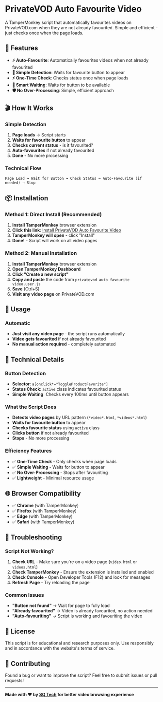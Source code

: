 # PrivateVOD Auto Favourite Video

A TamperMonkey script that automatically favourites videos on PrivateVOD.com when they are not already favourited. Simple and efficient - just checks once when the page loads.

## 🚀 Features

- **⚡ Auto-Favourite**: Automatically favourites videos when not already favourited
- **🎯 Simple Detection**: Waits for favourite button to appear
- **⚡ One-Time Check**: Checks status once when page loads
- **🔄 Smart Waiting**: Waits for button to be available
- **🛡️ No Over-Processing**: Simple, efficient approach

## 🎬 How It Works

### Simple Detection
1. **Page loads** → Script starts
2. **Waits for favourite button** to appear
3. **Checks current status** - is it favourited?
4. **Auto-favourites** if not already favourited
5. **Done** - No more processing

### Technical Flow
```
Page Load → Wait for Button → Check Status → Auto-Favourite (if needed) → Stop
```

## 📦 Installation

### Method 1: Direct Install (Recommended)
1. **Install TamperMonkey** browser extension
2. **Click this link**: [Install PrivateVOD Auto Favourite Video](https://raw.githubusercontent.com/sharoon7171/PrivateVOD-TamperMonkey-Scripts/main/PrivateVOD%20Auto%20Favourite%20Video/privatevod%20auto%20favourite%20video.user.js)
3. **TamperMonkey will open** - click "Install"
4. **Done!** - Script will work on all video pages

### Method 2: Manual Installation
1. **Install TamperMonkey** browser extension
2. **Open TamperMonkey Dashboard**
3. **Click "Create a new script"**
4. **Copy and paste** the code from `privatevod auto favourite video.user.js`
5. **Save** (Ctrl+S)
6. **Visit any video page** on PrivateVOD.com

## 🎯 Usage

### Automatic
- **Just visit any video page** - the script runs automatically
- **Video gets favourited** if not already favourited
- **No manual action required** - completely automated

## 🔧 Technical Details

### Button Detection
- **Selector**: `a[onclick*="ToggleProductFavorite"]`
- **Status Check**: `active` class indicates favourited status
- **Simple Waiting**: Checks every 100ms until button appears

### What the Script Does
- **Detects video pages** by URL pattern (`*video*.html`, `*videos*.html`)
- **Waits for favourite button** to appear
- **Checks favourite status** using `active` class
- **Clicks button** if not already favourited
- **Stops** - No more processing

### Efficiency Features
- ✅ **One-Time Check** - Only checks when page loads
- ✅ **Simple Waiting** - Waits for button to appear
- ✅ **No Over-Processing** - Stops after favouriting
- ✅ **Lightweight** - Minimal resource usage

## 🌐 Browser Compatibility

- ✅ **Chrome** (with TamperMonkey)
- ✅ **Firefox** (with TamperMonkey) 
- ✅ **Edge** (with TamperMonkey)
- ✅ **Safari** (with TamperMonkey)

## 🐛 Troubleshooting

### Script Not Working?
1. **Check URL** - Make sure you're on a video page (`video.html` or `videos.html`)
2. **Check TamperMonkey** - Ensure the extension is installed and enabled
3. **Check Console** - Open Developer Tools (F12) and look for messages
4. **Refresh Page** - Try reloading the page

### Common Issues
- **"Button not found"** → Wait for page to fully load
- **"Already favourited"** → Video is already favourited, no action needed
- **"Auto-favouriting"** → Script is working and favouriting the video

## 📝 License

This script is for educational and research purposes only. Use responsibly and in accordance with the website's terms of service.

## 🤝 Contributing

Found a bug or want to improve the script? Feel free to submit issues or pull requests!

---

**Made with ❤️ by [SQ Tech](https://sqtech.dev) for better video browsing experience**
